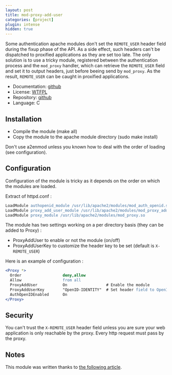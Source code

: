 ```yaml
---
layout: post
title: mod-proxy-add-user
categories: [project]
plugin: intense
hidden: true
---
```


Some authentication apache modules don't set the `REMOTE_USER` header
field during the fixup phase of the API. As a side effect, such
headers can't be dispatched to proxified applications as they are set
too late. The only solution is to use a tricky module, registered
between the authentication process and the `mod_proxy` handler, which
can retrieve the `REMOTE_USER` field and set it to output headers, just
before beeing send by `mod_proxy`.  As the result, `REMOTE_USER` can be
caught in proxified applications.

- Documentation: [github](https://github.com/aimxhaisse/mod-proxy-add-user)
- License: [WTFPL](http://sam.zoy.org/wtfpl/)
- Repository: [github](https://github.com/aimxhaisse/mod-proxy-add-user)
- Language: C

## Installation

- Compile the module (make all)
- Copy the module to the apache module directory (sudo make install)

Don't use a2enmod unless you known how to deal with the order of
loading (see configuration).

## Configuration

Configuration of the module is tricky as it depends on the order
on which the modules are loaded.

Extract of httpd.conf :

```apache
LoadModule authopenid_module /usr/lib/apache2/modules/mod_auth_openid.so
LoadModule proxy_add_user_module /usr/lib/apache2/modules/mod_proxy_add_user.so
LoadModule proxy_module /usr/lib/apache2/modules/mod_proxy.so
```

The module has two settings working on a per directory basis (they can
be added to Proxy) :

- ProxyAddUser to enable or not the module (on/off)
- ProxyAddUserKey to customize the header key to be set (default is
  `X-REMOTE_USER`)

Here is an example of configuration :

```apache
<Proxy *>
  Order                  deny,allow
  Allow                  from all
  ProxyAddUser           On                 # Enable the module
  ProxyAddUserKey        "OpenID-IDENTITY"  # Set header field to OpenID-IDENTITY
  AuthOpenIDEnabled      On
</Proxy>
```

## Security

You can't trust the `X-REMOTE_USER` header field unless you are sure
your web application is only reachable by the proxy. Every http
request must pass by the proxy.

## Notes

This module was written thanks to [the following article](http://www.jaddog.org/2010/03/22/how-to-proxy-pass-remote_user/).
